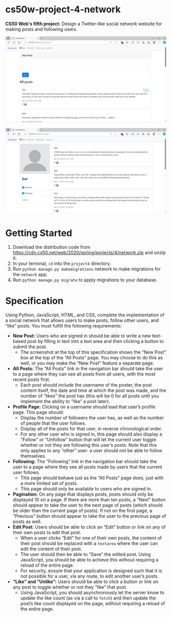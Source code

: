 # cs50w-project-4-network
**CS50 Web's fifth project:** Design a Twitter-like social network website for making posts and following users.

![Screenshot 1 of cs50w-project-4-network by shamimhcp1](./screenshot/Screenshot_1.jpg)

![Screenshot 2 of cs50w-project-4-network by shamimhcp1](./screenshot/Screenshot_2.jpg)

# Getting Started
1. Download the distribution code from https://cdn.cs50.net/web/2020/spring/projects/4/network.zip and unzip it.
2. In your terminal, `cd` into the `project4` directory.
3. Run `python manage.py makemigrations` network to make migrations for the `network` app.
4. Run `python manage.py migrate` to apply migrations to your database.

# Specification
Using Python, JavaScript, HTML, and CSS, complete the implementation of a social network that allows users to make posts, follow other users, and “like” posts. You must fulfill the following requirements:

- **New Post:** Users who are signed in should be able to write a new text-based post by filling in text into a text area and then clicking a button to submit the post.
    * The screenshot at the top of this specification shows the “New Post” box at the top of the “All Posts” page. You may choose to do this as well, or you may make the “New Post” feature a separate page.
- **All Posts:** The “All Posts” link in the navigation bar should take the user to a page where they can see all posts from all users, with the most recent posts first.
    * Each post should include the username of the poster, the post content itself, the date and time at which the post was made, and the number of “likes” the post has (this will be 0 for all posts until you implement the ability to “like” a post later).
- **Profile Page:** Clicking on a username should load that user’s profile page. This page should:
    * Display the number of followers the user has, as well as the number of people that the user follows.
    * Display all of the posts for that user, in reverse chronological order.
    * For any other user who is signed in, this page should also display a “Follow” or “Unfollow” button that will let the current user toggle whether or not they are following this user’s posts. Note that this only applies to any “other” user: a user should not be able to follow themselves.
- **Following:** The “Following” link in the navigation bar should take the user to a page where they see all posts made by users that the current user follows.
    * This page should behave just as the “All Posts” page does, just with a more limited set of posts.
    * This page should only be available to users who are signed in.
- **Pagination:** On any page that displays posts, posts should only be displayed 10 on a page. If there are more than ten posts, a “Next” button should appear to take the user to the next page of posts (which should be older than the current page of posts). If not on the first page, a “Previous” button should appear to take the user to the previous page of posts as well.
- **Edit Post:** Users should be able to click an “Edit” button or link on any of their own posts to edit that post.
    * When a user clicks “Edit” for one of their own posts, the content of their post should be replaced with a `textarea` where the user can edit the content of their post.
    * The user should then be able to “Save” the edited post. Using JavaScript, you should be able to achieve this without requiring a reload of the entire page.
    * For security, ensure that your application is designed such that it is not possible for a user, via any route, to edit another user’s posts.
- **“Like” and “Unlike”:** Users should be able to click a button or link on any post to toggle whether or not they “like” that post.
    * Using JavaScript, you should asynchronously let the server know to update the like count (as via a call to `fetch`) and then update the post’s like count displayed on the page, without requiring a reload of the entire page.